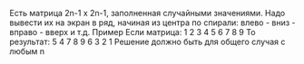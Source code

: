 Есть матрица 2n-1 x 2n-1, заполненная случайными значениями.
Надо вывести их на экран в ряд, начиная из центра по спирали: влево - вниз - вправо - вверх и т.д.
Пример
Если матрица:
1 2 3
4 5 6
7 8 9
То результат:
5 4 7 8 9 6 3 2 1
Решение должно быть для общего случая с любым n
